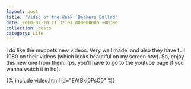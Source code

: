 ```yaml
---
layout: post
title: 'Video of the Week: Beakers Ballad'
date: 2010-02-10 21:32:01.000000000 +00:00
collection: posts
category: Life
---
```


I do like the muppets new videos. Very well made, and also they have full 1080 on their videos (which looks beautiful on my screen btw). So, enjoy this new one from them. (ps, you’ll have to go to the youtube page if you wanna watch it in hd).

{% include video.html id="EAtBki0PsC0" %}
